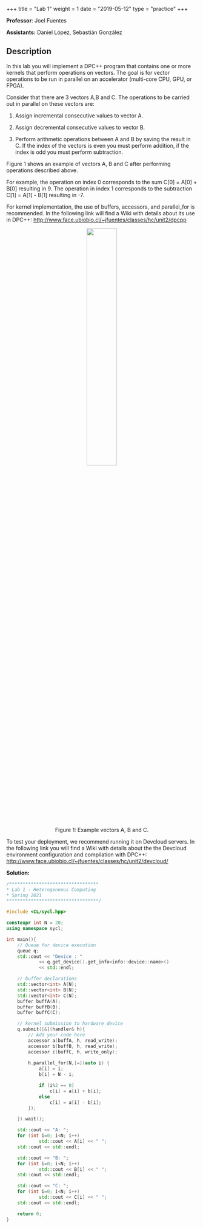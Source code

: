 +++
title = "Lab 1"
weight = 1
date = "2019-05-12"
type = "practice"
+++

  

**Professor**: Joel Fuentes

**Assistants:** Daniel López, Sebastián González

## Description

In this lab you will implement a DPC++ program that contains one or more kernels that perform operations on vectors. The goal is for vector operations to be run in parallel on an accelerator (multi-core CPU, GPU, or FPGA).

Consider that there are 3 vectors A,B and C. The operations to be carried out in parallel on these vectors are:

  

1. Assign incremental consecutive values to vector A.

2. Assign decremental consecutive values to vector B.

3. Perform arithmetic operations between A and B by saving the result in C. If the index of the vectors is even you must perform addition, if the index is odd you must perform subtraction.

  

Figure 1 shows an example of vectors A, B and C after performing operations described above.

For example, the operation on index 0 corresponds to the sum C[0] = A[0] + B[0] resulting in 9. The operation in index 1 corresponds to the subtraction C[1] = A[1] - B[1] resulting in -7.

For kernel implementation, the use of buffers, accessors, and parallel_for is recommended. In the following link will find a Wiki with details about its use in DPC++: http://www.face.ubiobio.cl/~jfuentes/classes/hc/unit2/dpcpp

  

<p align="center">
  <img src="../../images/vectors.png" style="height:40%;width:40%">
</p>

<center>Figure 1: Example vectors A, B and C.</center>
 

  

To test your deployment, we recommend running it on Devcloud servers. In the following link you will find a Wiki with details about the the Devcloud environment configuration  and compilation with DPC++: http://www.face.ubiobio.cl/~jfuentes/classes/hc/unit2/devcloud/


**Solution:**

```cpp
/*********************************
* Lab 1 - Heterogeneous Computing 
* Spring 2021
**********************************/

#include <CL/sycl.hpp>

constexpr int N = 20;
using namespace sycl;

int main(){
    // Queue for device execution
    queue q;
    std::cout << "Device : "
            << q.get_device().get_info<info::device::name>()
            << std::endl;

    // buffer declarations
    std::vector<int> A(N);
    std::vector<int> B(N);
    std::vector<int> C(N);	
    buffer buffA(A);
    buffer buffB(B);
    buffer buffC(C);

    // kernel submission to hardware device
    q.submit([&](handler& h){
        // Add your code here
        accessor a(buffA, h, read_write);
        accessor b(buffB, h, read_write);
        accessor c(buffC, h, write_only);
        
        h.parallel_for(N,[=](auto i) {
            a[i] = i;
            b[i] = N - i;

            if (i%2 == 0)
                c[i] = a[i] + b[i];
            else    
                c[i] = a[i] - b[i];
        });

    }).wait();

    std::cout << "A: ";
    for (int i=0; i<N; i++) 
		    std::cout << A[i] << " ";
    std::cout << std::endl;

    std::cout << "B: ";
    for (int i=0; i<N; i++) 
		    std::cout << B[i] << " ";
    std::cout << std::endl;

    std::cout << "C: ";
    for (int i=0; i<N; i++) 
		    std::cout << C[i] << " ";
    std::cout << std::endl;

	return 0;
}
```